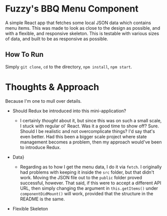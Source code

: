 # Fuzzy's BBQ Menu Component
A simple React app that fetches some local JSON data which contains menu items. This was made to look as close to the design as possible, and with a flexible, and responsive skeleton. This is testable with various sizes of data, and built to be as responsive as possible.

## How To Run
Simply `git clone`, `cd` to the directory, `npm install`, `npm start`.

# Thoughts & Approach
Because I'm one to mull over details.

- Should Redux be introduced into this mini-application?
  - I certainly *thought* about it, but since this was on such a small scale, I stuck with regular ol' React. Was it a good time to show off? Sure. Should I be realistic and not overcomplicate things? I'd say that's even better. Had this been a bigger scale project where state management becomes a problem, then my approach would've been to introduce Redux.

- Data}
  - Regarding as to how I get the menu data, I do it via `fetch`. I originally had problems with keeping it inside the `src` folder, but that didn't work. Moving the JSON file out to the `public` folder proved successful, however. That said, if this were to accept a different API URL, then simply changing the argument in `this.getItems()` under `componentDidMount()` will work, provided that the structure in the README is the same.

- Flexible Skeleton
